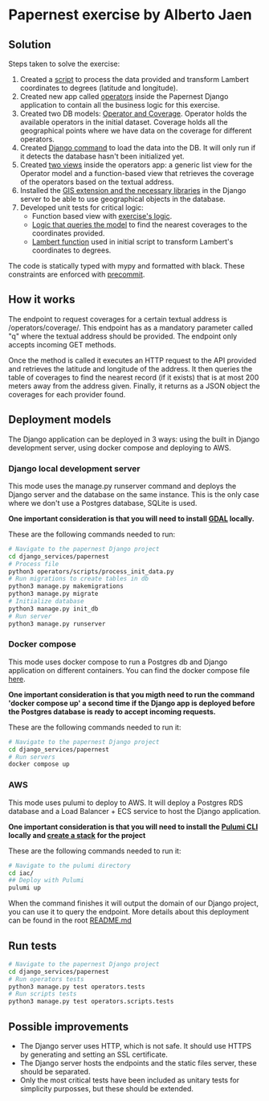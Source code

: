 # Papernest exercise by Alberto Jaen

## Solution

Steps taken to solve the exercise:

1. Created a [script](https://github.com/ajaen4/django-serverless/blob/main/django_services/papernest/operators/scripts/process_init_data.py) to process the data provided and transform Lambert coordinates to degrees (latitude and longitude).
2. Created new app called [operators](https://github.com/ajaen4/django-serverless/blob/main/django_services/papernest/operators/) inside the Papernest Django application to contain all the business logic for this exercise.
3. Created two DB models: [Operator and Coverage](https://github.com/ajaen4/django-serverless/blob/main/django_services/papernest/operators/models.py). Operator holds the available operators in the initial dataset. Coverage holds all the geographical points where we have data on the coverage for different operators.
4. Created [Django command](https://github.com/ajaen4/django-serverless/blob/main/django_services/papernest/management/management/commands/init_db.py) to load the data into the DB. It will only run if it detects the database hasn't been initialized yet.
5. Created [two views](https://github.com/ajaen4/django-serverless/blob/main/django_services/papernest/operators/views.py) inside the operators app: a generic list view for the Operator model and a function-based view that retrieves the coverage of the operators based on the textual address.
6. Installed the [GIS extension and the necessary libraries](https://github.com/ajaen4/django-serverless/blob/main/django_services/papernest/Dockerfile#11) in the Django server to be able to use geographical objects in the database.
7. Developed unit tests for critical logic:
    - Function based view with [exercise's logic](https://github.com/ajaen4/django-serverless/blob/main/django_services/papernest/operators/tests/test_views.py).
    - [Logic that queries the model](https://github.com/ajaen4/django-serverless/blob/main/django_services/papernest/operators/tests/test_models.py) to find the nearest coverages to the coordinates provided.
    - [Lambert function](https://github.com/ajaen4/django-serverless/blob/main/django_services/papernest/operators/scripts/tests/test_utils.py) used in initial script to transform Lambert's coordinates to degrees.

The code is statically typed with mypy and formatted with black. These constraints are enforced with [precommit](https://github.com/ajaen4/django-serverless/blob/main/.pre-commit-config.yaml).

## How it works

The endpoint to request coverages for a certain textual address is /operators/coverage/. This endpoint has as a mandatory parameter called "q" where the textual address should be provided. The endpoint only accepts incoming GET methods.

Once the method is called it executes an HTTP request to the API provided and retrieves the latitude and longitude of the address. It then queries the table of coverages to find the nearest record (if it exists) that is at most 200 meters away from the address given. Finally, it returns as a JSON object the coverages for each provider found.

## Deployment models

The Django application can be deployed in 3 ways: using the built in Django development server, using docker compose and deploying to AWS.

### Django local development server

This mode uses the manage.py runserver command and deploys the Django server and the database on the same instance. This is the only case where we don't use a Postgres database, SQLite is used.

**One important consideration is that you will need to install [GDAL](https://gdal.org/index.html) locally.**

These are the following commands needed to run:

```bash
# Navigate to the papernest Django project
cd django_services/papernest
# Process file
python3 operators/scripts/process_init_data.py
# Run migrations to create tables in db
python3 manage.py makemigrations
python3 manage.py migrate
# Initialize database
python3 manage.py init_db
# Run server 
python3 manage.py runserver
```

### Docker compose

This mode uses docker compose to run a Postgres db and Django application on different containers. You can find the docker compose file [here](https://github.com/ajaen4/django-serverless/blob/main/django_services/papernest/compose.yaml).

**One important consideration is that you migth need to run the command 'docker compose up' a second time if the Django app is deployed before the Postgres database is ready to accept incoming requests.**

These are the following commands needed to run it:

```bash
# Navigate to the papernest Django project
cd django_services/papernest
# Run servers 
docker compose up
```

### AWS

This mode uses pulumi to deploy to AWS. It will deploy a Postgres RDS database and a Load Balancer + ECS service to host the Django application.

**One important consideration is that you will need to install the [Pulumi CLI](https://www.pulumi.com/docs/install/) locally and [create a stack](https://www.pulumi.com/docs/concepts/stack/#:~:text=To%20create%20a%20new%20stack,yaml%20file.) for the project**

These are the following commands needed to run it:

```bash
# Navigate to the pulumi directory
cd iac/
## Deploy with Pulumi
pulumi up
```

When the command finishes it will output the domain of our Django project, you can use it to query the endpoint. More details about this deployment can be found in the root [README.md](https://github.com/ajaen4/django-serverless/blob/main/README.md)

## Run tests

```bash
# Navigate to the papernest Django project
cd django_services/papernest
# Run operators tests
python3 manage.py test operators.tests
# Run scripts tests
python3 manage.py test operators.scripts.tests
```

## Possible improvements

- The Django server uses HTTP, which is not safe. It should use HTTPS by generating and setting an SSL certificate.
- The Django server hosts the endpoints and the static files server, these should be separated.
- Only the most critical tests have been included as unitary tests for simplicity purposses, but these should be extended.